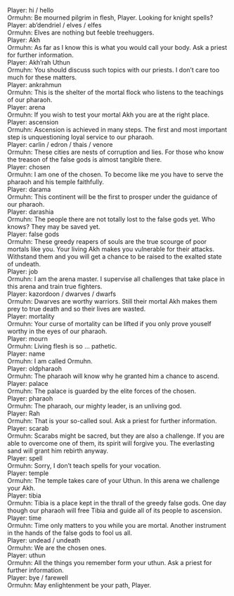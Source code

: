 Player: hi / hello  
Ormuhn: Be mourned pilgrim in flesh, Player. Looking for knight spells?  
Player: ab’dendriel / elves / elfes  
Ormuhn: Elves are nothing but feeble treehuggers.  
Player: Akh  
Ormuhn: As far as I know this is what you would call your body. Ask a priest for further information.  
Player: Akh’rah Uthun  
Ormuhn: You should discuss such topics with our priests. I don’t care too much for these matters.  
Player: ankrahmun  
Ormuhn: This is the shelter of the mortal flock who listens to the teachings of our pharaoh.  
Player: arena  
Ormuhn: If you wish to test your mortal Akh you are at the right place.  
Player: ascension  
Ormuhn: Ascension is achieved in many steps. The first and most important step is unquestioning loyal service to our pharaoh.  
Player: carlin / edron / thais / venore  
Ormuhn: These cities are nests of corruption and lies. For those who know the treason of the false gods is almost tangible there.  
Player: chosen  
Ormuhn: I am one of the chosen. To become like me you have to serve the pharaoh and his temple faithfully.  
Player: darama  
Ormuhn: This continent will be the first to prosper under the guidance of our pharaoh.  
Player: darashia  
Ormuhn: The people there are not totally lost to the false gods yet. Who knows? They may be saved yet.  
Player: false gods  
Ormuhn: These greedy reapers of souls are the true scourge of poor mortals like you. Your living Akh makes you vulnerable for their attacks. Withstand them and you will get a chance to be raised to the exalted state of undeath.  
Player: job  
Ormuhn: I am the arena master. I supervise all challenges that take place in this arena and train true fighters.  
Player: kazordoon / dwarves / dwarfs  
Ormuhn: Dwarves are worthy warriors. Still their mortal Akh makes them prey to true death and so their lives are wasted.  
Player: mortality  
Ormuhn: Your curse of mortality can be lifted if you only prove youself worthy in the eyes of our pharaoh.  
Player: mourn  
Ormuhn: Living flesh is so … pathetic.  
Player: name  
Ormuhn: I am called Ormuhn.  
Player: oldpharaoh  
Ormuhn: The pharaoh will know why he granted him a chance to ascend.  
Player: palace  
Ormuhn: The palace is guarded by the elite forces of the chosen.  
Player: pharaoh  
Ormuhn: The pharaoh, our mighty leader, is an unliving god.  
Player: Rah  
Ormuhn: That is your so-called soul. Ask a priest for further information.  
Player: scarab  
Ormuhn: Scarabs might be sacred, but they are also a challenge. If you are able to overcome one of them, its spirit will forgive you. The everlasting sand will grant him rebirth anyway.  
Player: spell  
Ormuhn: Sorry, I don’t teach spells for your vocation.  
Player: temple  
Ormuhn: The temple takes care of your Uthun. In this arena we challenge your Akh.  
Player: tibia  
Ormuhn: Tibia is a place kept in the thrall of the greedy false gods. One day though our pharaoh will free Tibia and guide all of its people to ascension.  
Player: time  
Ormuhn: Time only matters to you while you are mortal. Another instrument in the hands of the false gods to fool us all.  
Player: undead / undeath  
Ormuhn: We are the chosen ones.  
Player: uthun  
Ormuhn: All the things you remember form your uthun. Ask a priest for further information.  
Player: bye / farewell  
Ormuhn: May enlightenment be your path, Player.  
